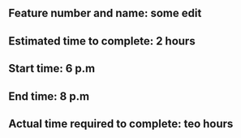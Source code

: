 ## Feature number and name: some edit
## Estimated time to complete: 2 hours
## Start time: 6 p.m
## End time: 8 p.m
## Actual time required to complete: teo hours
